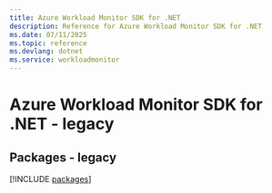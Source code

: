 ```yaml
---
title: Azure Workload Monitor SDK for .NET
description: Reference for Azure Workload Monitor SDK for .NET
ms.date: 07/11/2025
ms.topic: reference
ms.devlang: dotnet
ms.service: workloadmonitor
---
```

# Azure Workload Monitor SDK for .NET - legacy
## Packages - legacy
[!INCLUDE [packages](workload-monitor-index.md)]